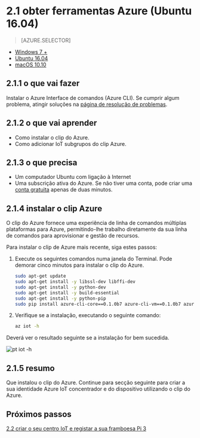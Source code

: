 <properties
 pageTitle="Obter ferramentas Azure (Ubuntu 16.04) | Microsoft Azure"
 description="Instale o Python e Azure Interface da linha de comandos (Azure CLI) no Ubuntu."
 services="iot-hub"
 documentationCenter=""
 authors="shizn"
 manager="timlt"
 tags=""
 keywords=""/>

<tags
 ms.service="iot-hub"
 ms.devlang="multiple"
 ms.topic="article"
 ms.tgt_pltfrm="na"
 ms.workload="na"
 ms.date="10/21/2016"
 ms.author="xshi"/>

# <a name="21-get-azure-tools-ubuntu-1604"></a>2.1 obter ferramentas Azure (Ubuntu 16.04)

> [AZURE.SELECTOR]
- [Windows 7 +](iot-hub-raspberry-pi-kit-node-lesson2-get-azure-tools-win32.md)
- [Ubuntu 16.04](iot-hub-raspberry-pi-kit-node-lesson2-get-azure-tools-ubuntu.md)
- [macOS 10.10](iot-hub-raspberry-pi-kit-node-lesson2-get-azure-tools-mac.md)

## <a name="211-what-you-will-do"></a>2.1.1 o que vai fazer

Instalar o Azure Interface de comandos (Azure CLI). Se cumprir algum problema, atingir soluções na [página de resolução de problemas](iot-hub-raspberry-pi-kit-node-troubleshooting.md).

## <a name="212-what-you-will-learn"></a>2.1.2 o que vai aprender

- Como instalar o clip do Azure.
- Como adicionar IoT subgrupos do clip Azure.

## <a name="213-what-you-need"></a>2.1.3 o que precisa

- Um computador Ubuntu com ligação à Internet
- Uma subscrição ativa do Azure. Se não tiver uma conta, pode criar uma [conta gratuita](https://azure.microsoft.com/free/) apenas de duas minutos.

## <a name="214-install-the-azure-cli"></a>2.1.4 instalar o clip Azure

O clip do Azure fornece uma experiência de linha de comandos múltiplas plataformas para Azure, permitindo-lhe trabalho diretamente da sua linha de comandos para aprovisionar e gestão de recursos. 

Para instalar o clip de Azure mais recente, siga estes passos:

1. Execute os seguintes comandos numa janela do Terminal. Pode demorar cinco minutos para instalar o clip do Azure.

    ```bash
    sudo apt-get update
    sudo apt-get install -y libssl-dev libffi-dev
    sudo apt-get install -y python-dev
    sudo apt-get install -y build-essential
    sudo apt-get install -y python-pip
    sudo pip install azure-cli-core==0.1.0b7 azure-cli-vm==0.1.0b7 azure-cli-storage==0.1.0b7 azure-cli-role==0.1.0b7 azure-cli-resource==0.1.0b7 azure-cli-profile==0.1.0b7 azure-cli-network==0.1.0b7 azure-cli-iot==0.1.0b7 azure-cli-feedback==0.1.0b7 azure-cli-configure==0.1.0b7 azure-cli-component==0.1.0b7 azure-cli==0.1.0b7
    ```

2. Verifique se a instalação, executando o seguinte comando:

    ```bash
    az iot -h
    ```

Deverá ver o resultado seguinte se a instalação for bem sucedida.

![pt iot -h](media/iot-hub-raspberry-pi-lessons/lesson2/az_iot_help_ubuntu.png)

## <a name="215-summary"></a>2.1.5 resumo

Que instalou o clip do Azure. Continue para secção seguinte para criar a sua identidade Azure IoT concentrador e do dispositivo utilizando o clip do Azure.

## <a name="next-steps"></a>Próximos passos

[2.2 criar o seu centro IoT e registar a sua framboesa Pi 3](iot-hub-raspberry-pi-kit-node-lesson2-prepare-azure-iot-hub.md)
